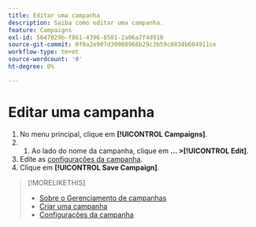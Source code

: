 ```yaml
---
title: Editar uma campanha
description: Saiba como editar uma campanha.
feature: Campaigns
exl-id: 5647029b-f861-4396-8501-2a06a7f4d910
source-git-commit: 0f0a2e907d39900968b29c3b59c8034b604911ce
workflow-type: tm+mt
source-wordcount: '0'
ht-degree: 0%

---
```


# Editar uma campanha

1. No menu principal, clique em **[!UICONTROL Campaigns]**.
1. 
   1. Ao lado do nome da campanha, clique em **... >[!UICONTROL Edit]**.
1. Edite as [configurações da campanha](campaign-settings.md).
1. Clique em **[!UICONTROL Save Campaign]**.

>[!MORELIKETHIS]
>
>* [Sobre o Gerenciamento de campanhas](campaign-about.md)
>* [Criar uma campanha](campaign-create.md)
>* [Configurações da campanha](campaign-settings.md)

